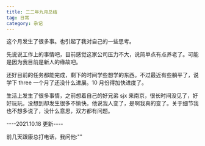 ```yaml
---
title: 二二年九月总结
tag: 日常
category: 杂记
---
```


这个月发生了很多事。也引起了我对自己的一些思考。

先说说工作上的事情吧，目前感觉这家公司压力不大，说简单点有点养老了。可能是因为我目前是新人的缘故吧。

还好目前的任务都能完成，剩下的时间学些想学的东西。不过最近有些躺平了，说学下 three 一个月了还没什么进展。10 月份得加快进度了。

生活上发生了很多事情，之前想着自己的好兄弟 sjx 来南京，很长时间没见了，好好玩玩。没想到却发生很多不愉快。他说我人变了，是啊我真的变了。关于细节我也不想多说了，没什么意思，双方都有问题。

----2021.10.18 更新----

前几天跟康总打电话，我问他:""

